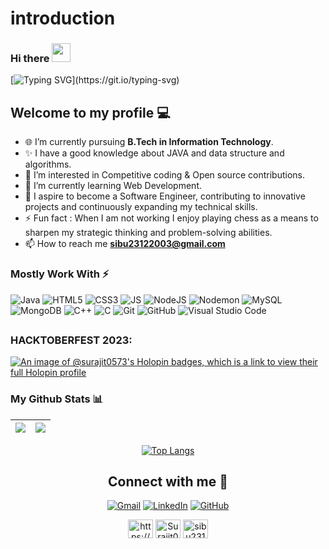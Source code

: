 # introduction
### Hi there <img src="https://raw.githubusercontent.com/MartinHeinz/MartinHeinz/master/wave.gif" width="30px">
[![Typing SVG](https://readme-typing-svg.herokuapp.com?font=Fira+Code&duration=2000&pause=1000&color=blue&width=900&lines=I+am+Rupam+Sadhukhan.;Currently+started+learning+Data+Structures+and+Algorithms.;Proficient+in+%C++%+and+Java.)](https://git.io/typing-svg)


## Welcome to my profile 💻
- 🌐 I’m currently pursuing **B.Tech in Information Technology**.
- ✨ I have a good knowledge about JAVA and data structure and algorithms.
- 💞️ I’m interested in Competitive coding & Open source contributions.
- 🌱 I’m currently learning Web Development.
- 👀 I aspire to become a Software Engineer, contributing to innovative projects and continuously expanding my technical skills.
- ⚡ Fun fact : When I am not working I enjoy playing chess as a means to sharpen my strategic thinking and problem-solving abilities.
- 📫 How to reach me **sibu23122003@gmail.com**


### Mostly Work With ⚡

![Java](https://img.shields.io/static/v1?style=for-the-badge&message=Java&color=007396&logo=Java&logoColor=FFFFFF&label=)
![HTML5](https://img.shields.io/badge/HTML5-E34F26?style=for-the-badge&logo=html5&logoColor=white)
![CSS3](https://img.shields.io/badge/CSS3-1572B6?style=for-the-badge&logo=css3&logoColor=white)
![JS](https://img.shields.io/badge/JavaScript-F7DF1E?style=for-the-badge&logo=javascript&logoColor=black)
![NodeJS](https://img.shields.io/badge/node.js-6DA55F?style=for-the-badge&logo=node.js&logoColor=white)
![Nodemon](https://img.shields.io/badge/NODEMON-%23323330.svg?style=for-the-badge&logo=nodemon&logoColor=%BBDEAD)
![MySQL](https://img.shields.io/static/v1?style=for-the-badge&message=MySQL&color=4479A1&logo=MySQL&logoColor=FFFFFF&label=)
![MongoDB](https://img.shields.io/badge/MongoDB-%234ea94b.svg?style=for-the-badge&logo=mongodb&logoColor=white)
![C++](https://img.shields.io/static/v1?style=for-the-badge&message=C%2B%2B&color=00599C&logo=C%2B%2B&logoColor=FFFFFF&label=)
![C](https://img.shields.io/static/v1?style=for-the-badge&message=C+Language&color=222222&logo=C&logoColor=A8B9CC&label=)
![Git](https://img.shields.io/badge/git-%23F05033.svg?style=for-the-badge&logo=git&logoColor=white)
![GitHub](https://img.shields.io/badge/github-%23121011.svg?style=for-the-badge&logo=github&logoColor=white)
![Visual Studio Code](https://img.shields.io/badge/Visual%20Studio%20Code-0078d7.svg?style=for-the-badge&logo=visual-studio-code&logoColor=white)

##
### HACKTOBERFEST 2023:

[![An image of @surajit0573's Holopin badges, which is a link to view their full Holopin profile](https://holopin.me/surajit0573)](https://holopin.io/@surajit0573)



### My Github Stats 📊

|<img src="https://github-readme-stats.vercel.app/api?username=Surajit0573&&show_icons=true&count_private=true&include_all_commits=true&&theme=tokyonight"/>|<img src="https://github-readme-streak-stats.herokuapp.com/?user=Surajit0573&count_private=true&include_all_commits=true&&theme=tokyonight"/>|
|---|---|
<div align="center">

[![Top Langs](https://github-readme-stats.vercel.app/api/top-langs/?username=Surajit0573&layout=compact&theme=midnight-purple)](https://github.com/Surajit0573)
</div>
<div align="center">

  
## Connect with me 🤝
  
  <a href="mailto:sibu23122003@gmail.com" target="_blank">![Gmail](https://img.shields.io/badge/Gmail-D14836?style=for-the-badge&logo=gmail&logoColor=white)</a>
  <a href="https://www.linkedin.com/in/surajit-maity23/" target="_blank">![LinkedIn](https://img.shields.io/badge/linkedin-%230077B5.svg?style=for-the-badge&logo=linkedin&logoColor=white)</a>
  <a href="https://github.com/Surajit0573" target="_blank">![GitHub](https://img.shields.io/badge/github-%23121011.svg?style=for-the-badge&logo=github&logoColor=white)</a>
  <p align="center">
<a href="https://www.codechef.com/users/surajit_23" target="blank"><img align="center" src="https://cdn.jsdelivr.net/npm/simple-icons@3.1.0/icons/codechef.svg" alt="https://surajit_23" height="30" width="40" /></a>
<a href="https://codeforces.com/profile/Surajit007" target="blank"><img align="center" src="https://raw.githubusercontent.com/rahuldkjain/github-profile-readme-generator/master/src/images/icons/Social/codeforces.svg" alt="Surajit007" height="30" width="40" /></a>
<a href="https://leetcode.com/sibu23122003/" target="blank"><img align="center" src="https://raw.githubusercontent.com/rahuldkjain/github-profile-readme-generator/master/src/images/icons/Social/leet-code.svg" alt="sibu23122003" height="30" width="40" /></a>
</p> 
